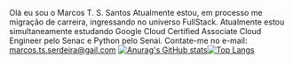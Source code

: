 Olá eu sou o Marcos T. S. Santos
Atualmente estou, em processo me migração de carreira, ingressando no universo FullStack.
Atualmente estou simultaneamente estudando Google Cloud Certified Associate Cloud Engineer pelo Senac e Python pelo Senai.
Contate-me no e-mail: marcos.ts.serdeira@gail.com
[![Anurag's GitHub stats](https://github-readme-stats.vercel.app/api?username=marcostsantos-dev&theme=dark&show_icons=true)](https://github.com/marcostsantos-dev/github-readme-stats)[![Top Langs](https://github-readme-stats.vercel.app/api/top-langs/?username=marcostsantos-dev&layout=donut)](https://github.com/marcostsantos-dev/github-readme-stats)


